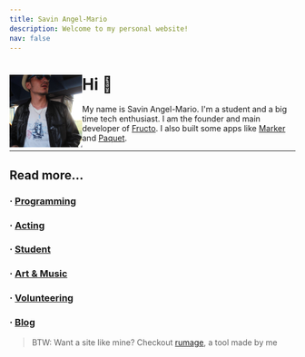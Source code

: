 ```yaml
---
title: Savin Angel-Mario
description: Welcome to my personal website!
nav: false
---
```


<div>
<img
	src="/static/profile.png"
	width="128"
	height="128"
	align="left"
/>

# Hi 👋

My name is Savin Angel-Mario. 
I'm a student and a big time tech enthusiast.
I am the founder and main developer of [Fructo](https://fructo.land).
I also built some apps like [Marker](https://marker.fructo.land) and [Paquet](https://paquet.shop).

****

</div>

## Read more...

### &middot; [Programming](/programming)
### &middot; [Acting](/acting)
### &middot; [Student](/student)
### &middot; [Art & Music](/art-and-music)
### &middot; [Volunteering](/volunteering)
### &middot; [Blog](/blog)

> BTW: Want a site like mine? Checkout [rumage](https://github.com/notangelmario/rumage), 
> a tool made by me